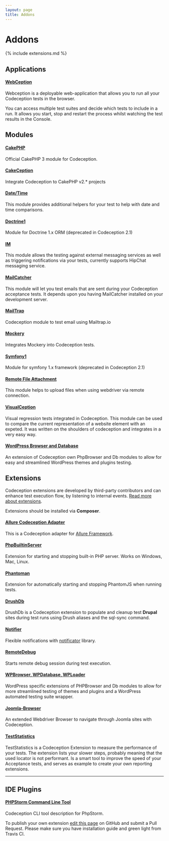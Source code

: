 ```yaml
---
layout: page
title: Addons
---
```


# Addons


{% include extensions.md %}


## Applications 

#### [WebCeption](https://github.com/jayhealey/Webception)

Webception is a deployable web-application that allows you to run all your Codeception tests in the browser.

You can access multiple test suites and decide which tests to include in a run. It allows you start, stop and restart the process whilst watching the test results in the Console.

## Modules

#### [CakePHP](https://github.com/cakephp/codeception)

Official CakePHP 3 module for Codeception.

#### [CakeCeption](https://github.com/hkzpjt/cakeception)

Integrate Codeception to CakePHP v2.* projects

#### [Date/Time](https://github.com/nathanmac/datetime-codeception-module)

This module provides additional helpers for your test to help with date and time comparisons.

#### [Doctrine1](https://github.com/Codeception/Doctrine1Module)

Module for Doctrine 1.x ORM (deprecated in Codeception 2.1)

#### [IM](https://github.com/nathanmac/im-codeception-module)

This module allows the testing against external messaging services as well as triggering notifications via your tests, currently supports HipChat messaging service.

#### [MailCatcher](https://github.com/captbaritone/codeception-mailcatcher-module) 

This module will let you test emails that are sent during your Codeception acceptance tests. It depends upon you having MailCatcher installed on your development server.

#### [MailTrap](https://github.com/WhatDaFox/Codeception-Mailtrap)

Codeception module to test email using Mailtrap.io

#### [Mockery](https://github.com/Codeception/MockeryModule)

Integrates Mockery into Codeception tests.

#### [Symfony1](https://github.com/Codeception/symfony1module)

Module for symfony 1.x framework (deprecated in Codeception 2.1)

#### [Remote File Attachment](https://github.com/phmLabs/codeception-module-attachfileremote)
This module helps to upload files when using webdriver via remote connection.

#### [VisualCeption](https://github.com/DigitalProducts/codeception-module-visualception)

Visual regression tests integrated in Codeception. This module can be used to compare the current representation of a website element with an expeted. It was written on the shoulders of codeception and integrates in a very easy way.

#### [WordPress Browser and Database](https://github.com/lucatume/wp-browser)

An extension of Codeception own PhpBrowser and Db modules to allow for easy and streamlined WordPress themes and plugins testing. 

## Extensions

Codeception extensions are developed by third-party contributors and can enhance test execution flow, by listening to internal events. [Read more about extensions](http://codeception.com/docs/08-Customization#Extension-classes).

Extensions should be installed via **Composer**.

#### [Allure Codeception Adapter](https://github.com/allure-framework/allure-codeception)

This is a Codeception adapter for [Allure Framework](https://github.com/allure-framework).

#### [PhpBuiltinServer](https://github.com/tiger-seo/PhpBuiltinServer)

Extension for starting and stopping built-in PHP server. Works on Windows, Mac, Linux.

#### [Phantoman](https://github.com/site5/phantoman)

Extension for automatically starting and stopping PhantomJS when running tests.

#### [DrushDb](https://github.com/pfaocle/DrushDb)

DrushDb is a Codeception extension to populate and cleanup test **Drupal** sites during test runs using Drush aliases and the sql-sync command.

#### [Notifier](https://github.com/Codeception/Notifier)

Flexible notifications with [notificator](https://github.com/namshi/notificator) library. 

#### [RemoteDebug](https://github.com/tiger-seo/codeception-remotedebug)

Starts remote debug session during test execution.

#### [WPBrowser, WPDatabase, WPLoader](https://github.com/lucatume/wp-browser)

WordPress specific extensions of PHPBrowser and Db modules to allow for more streamlined testing of themes and plugins and a WordPress automated testing suite wrapper.

#### [Joomla-Browser](https://github.com/joomla-projects/joomla-browser)

An extended Webdriver Browser to navigate through Joomla sites with Codeception.

#### [TestStatistics](https://github.com/redCOMPONENT-COM/teststatistics#teststatistics)

TestStatistics is a Codeception Extension to measure the performance of your tests. The extension lists your slower steps, probably meaning that the used locator is not performant. Is a smart tool to improve the speed of your Acceptance tests, and serves as example to create your own reporting extensions.

---

## IDE Plugins

#### [PHPStorm Command Line Tool](https://github.com/tiger-seo/codeception-phpstorm-commandlinetool)

Codeception CLI tool description for PhpStorm.



<div class="alert alert-warning">To publish your own extension <a href="https://github.com/Codeception/codeception.github.com/edit/master/addons.markdown">edit this page</a> on GitHub and submit a Pull Request. Please make sure you have installation guide and green light from Travis CI.</div>

